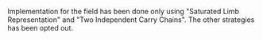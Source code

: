 Implementation for the field has been done only using "Saturated Limb Representation" and "Two Independent Carry Chains". The other strategies has been opted out.
